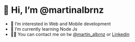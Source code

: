 # 👋 Hi, I’m @martinalbrnz
- 👀 I’m interested in Web and Mobile development
- 🌱 I’m currently learning Node Js
- 🐱‍💻 You can contact me on tw [@martin_albrnz](https://twitter.com/martin_albrnz) or [Linkedin](https://www.linkedin.com/in/martinalbrnz/)

<!---
martinalbrnz/martinalbrnz is a ✨ special ✨ repository because its `README.md` (this file) appears on your GitHub profile.
You can click the Preview link to take a look at your changes.
--->
